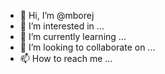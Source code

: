 - 👋 Hi, I’m @mborej
- 👀 I’m interested in ...
- 🌱 I’m currently learning ...
- 💞️ I’m looking to collaborate on ...
- 📫 How to reach me ...

<!---
mborej/mborej is a ✨ special ✨ repository because its `README.md` (this file) appears on your GitHub profile.
You can click the Preview link to take a look at your changes.
--->
